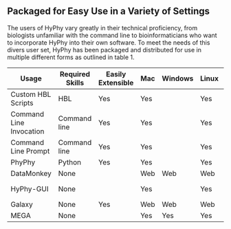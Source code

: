 ## Packaged for Easy Use in a Variety of Settings

The users of HyPhy vary greatly in their technical proficiency, from biologists unfamiliar with the command line to bioinformaticians who want to incorporate HyPhy into their own software. 
To meet the needs of this divers user set, HyPhy has been packaged and distributed for use in multiple different forms as outlined in table 1. 


| Usage                   | Required Skills | Easily Extensible | Mac | Windows | Linux | Tutorial                                                 | Download or Link                           |
|-------------------------|-----------------|-------------------|-----|---------|-------|----------------------------------------------------------|-------------------------------------------|
| Custom HBL Scripts | HBL             | Yes               | Yes |         | Yes   | <http://hyphy.org/about/#example-hbl-script>               | <https://github.com/veg/hyphy>              |
| Command Line Invocation | Command line    | Yes               | Yes |         | Yes   | To Be Written                                            | <https://github.com/veg/hyphy>             |
| Command Line Prompt     | Command line    | Yes               | Yes |         | Yes   | <http://hyphy.org/tutorials/current-release-tutorial/>     | <https://github.com/veg/hyphy>              |
| PhyPhy                  | Python          | Yes               | Yes |         | Yes   | <https://github.com/sjspielman/phyphy>                     | <http://sjspielman.org/phyphy/>             |
| DataMonkey              | None            |                   | Web | Web     | Web   | <http://datamonkey.org/help>                               | <http://datamonkey.org/>                    |
| HyPhy-GUI               | None            |                   | Yes |         | Yes   | <http://hyphy.org/tutorials/current-release-tutorial_gui/> | <https://github.com/veg/hyphy-gui/releases> |
| Galaxy                  | None            | Yes               | Web | Web     | Web   | <https://galaxyproject.org/support/>                       | <https://galaxy.hyphy.org>                  |
| MEGA                    | None            |                   | Yes | Yes     | Yes   | <https://www.megasoftware.net/docs>                        | <https://www.megasoftware.net/>             |
